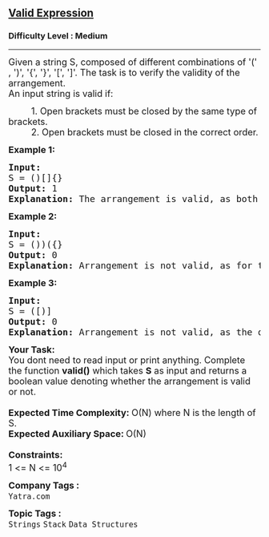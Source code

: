 <h2><a href="https://www.geeksforgeeks.org/problems/valid-expression1025/1">Valid Expression</a></h2><h3>Difficulty Level : Medium</h3><hr><div class="problems_problem_content__Xm_eO"><p><span style="font-size: 18px;">Given a string S, composed of different combinations of '(' , ')', '{', '}', '[', ']'. The task is to verify the validity of the arrangement.<br></span><span style="font-size: 18px;">An input string is valid if:</span></p>
<p><span style="font-size: 18px;">&nbsp; &nbsp; &nbsp; &nbsp; &nbsp;1. Open brackets must be closed by the same type of brackets.<br>&nbsp; &nbsp; &nbsp; &nbsp; &nbsp;2. Open brackets must be closed in the correct order.</span></p>
<p><strong><span style="font-size: 18px;">Example 1:</span></strong></p>
<pre><span style="font-size: 18px;"><strong>Input:</strong>
S = ()[]{}
<strong>Output:</strong> 1
<strong>Explanation: </strong>The arrangement is valid, as both the conditions are followed here.</span></pre>
<p><strong><span style="font-size: 18px;">Example 2:</span></strong></p>
<pre><span style="font-size: 18px;"><strong>Input:</strong>
S = ())({}
<strong>Output:</strong> 0
<strong>Explanation: </strong>Arrangement is not valid, as for the bold closing bracket in ()<strong>)</strong>({}, there is no opening bracket of similar kind, before it</span>.</pre>
<p><strong><span style="font-size: 18px;">Example 3:</span></strong></p>
<pre><span style="font-size: 18px;"><strong>Input:</strong>
S = ([)]
<strong>Output:</strong> 0
<strong>Explanation: </strong>Arrangement is not valid, as the opening brackets are not closed in the correct order.</span></pre>
<p><span style="font-size: 18px;"><strong>Your Task: &nbsp;</strong><br>You dont need to read input or print anything. Complete the function <strong>valid()</strong> which takes <strong>S</strong> as input and returns a boolean value denoting whether the arrangement is valid or not.<br><br></span><span style="font-size: 18px;"><strong>Expected Time Complexity: </strong>O(N) where N is the length of S.<br><strong>Expected Auxiliary Space: </strong>O(N)&nbsp;<br><br></span><span style="font-size: 18px;"><strong>Constraints:</strong><br>1 &lt;= N &lt;= 10<sup>4</sup></span></p></div><p><span style=font-size:18px><strong>Company Tags : </strong><br><code>Yatra.com</code>&nbsp;<br><p><span style=font-size:18px><strong>Topic Tags : </strong><br><code>Strings</code>&nbsp;<code>Stack</code>&nbsp;<code>Data Structures</code>&nbsp;